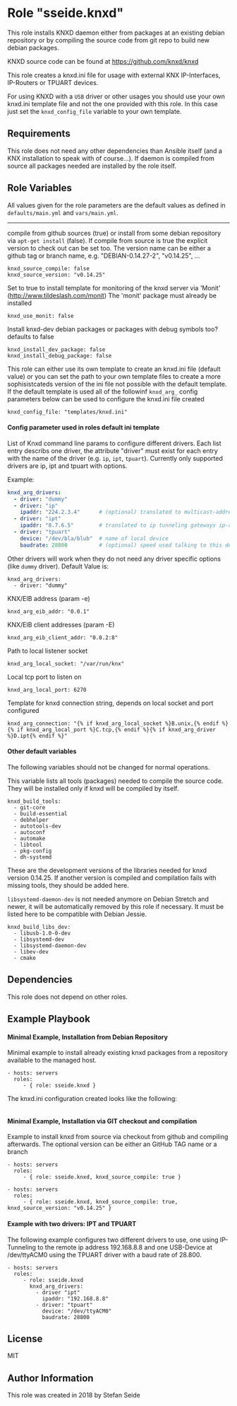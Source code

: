 Role "sseide.knxd"
=========

This role installs KNXD daemon either from packages at an existing debian repository
or by compiling the source code from git repo to build new debian packages.

KNXD source code can be found at https://github.com/knxd/knxd

This role creates a knxd.ini file for usage with external KNX IP-Interfaces, IP-Routers
or TPUART devices.
 
For using KNXD with a `USB` driver or other usages you should use your own knxd.ini template file 
and not the one provided with this role. In this case just set the
`knxd_config_file` variable to your own template.


Requirements
------------

This role does not need any other dependencies than Ansible itself (and a KNX installation to speak with of course...).
If daemon is compiled from source all packages needed are installed by the role itself.


Role Variables
--------------

All values given for the role parameters are the default values as defined in
`defaults/main.yml` and `vars/main.yml`.

---

compile from github sources (true) or install from some debian repository via `apt-get install` (false).
If compile from source is true the explicit version to check out can be set too.
The version name can be either a github tag or branch name, e.g. "DEBIAN-0.14.27-2", "v0.14.25", ...
```
knxd_source_compile: false
knxd_source_version: "v0.14.25"
```

Set to true to install template for monitoring of the knxd server via 'Monit' (http://www.tildeslash.com/monit)
The 'monit' package must already be installed
```
knxd_use_monit: false
```

Install knxd-dev debian packages or packages with debug symbols too? defaults to false
```
knxd_install_dev_package: false
knxd_install_debug_package: false
```

This role can either use its own template to create an knxd.ini file (default value)
or you can set the path to your own template files to create a more sophisistcateds
version of the ini file not possible with the default template.
If the default template is used all of the followinf `knxd_arg_` config parameters 
below can be used to configure the knxd.ini file created
```
knxd_config_file: "templates/knxd.ini"
```

#### Config parameter used in roles default ini template

List of Knxd command line params to configure different drivers.
Each list entry describs one driver, the attribute "driver" must exist for each entry
with the name of the driver (e.g. `ip`, `ipt`, `tpuart`).
Currently only supported drivers are ip, ipt and tpuart with options.

Example:
```yaml
knxd_arg_drivers:
  - driver: "dummy"
  - driver: "ip"
    ipaddr: "224.2.3.4"      # (optional) translated to multicast-address used
  - driver: "ipt"
    ipaddr: "8.7.6.5"        # translated to ip tunneling gateways ip-address
  - driver: "tpuart"
    device: "/dev/bla/blub"  # name of local device
    baudrate: 28800          # (optional) speed used talking to this device
```

Other drivers will work when they do not need any driver specific options (like `dummy` driver).
Default Value is:
```
knxd_arg_drivers:
  - driver: "dummy"
```

KNX/EIB address (param -e)
```
knxd_arg_eib_addr: "0.0.1"
```

KNX/EIB client addresses (param -E)
```
knxd_arg_eib_client_addr: "0.0.2:8"
```

Path to local listener socket
```
knxd_arg_local_socket: "/var/run/knx"
```

Local tcp port to listen on
```
knxd_arg_local_port: 6270
```

Template for knxd connection string, depends on local socket and port configured
```
knxd_arg_connection: "{% if knxd_arg_local_socket %}B.unix,{% endif %}{% if knxd_arg_local_port %}C.tcp,{% endif %}{% if knxd_arg_driver %}D.ipt{% endif %}"
```

#### Other default variables
The following variables should not be changed for normal operations.

This variable lists all tools (packages) needed to compile the source code.
They will be installed only if knxd will be compiled by itself.
```
knxd_build_tools:
  - git-core
  - build-essential
  - debhelper
  - autotools-dev
  - autoconf
  - automake
  - libtool
  - pkg-config
  - dh-systemd
```

These are the development versions of the libraries needed for knxd version 0.14.25.
If another version is compiled and compilation fails with missing tools, they should be added here.

`libsystemd-daemon-dev` is not needed anymore on Debian Stretch and newer, it will be 
automatically removed by this role if necessary. It must be listed here to be compatible 
with Debian Jessie.
```
knxd_build_libs_dev:
  - libusb-1.0-0-dev
  - libsystemd-dev
  - libsystemd-daemon-dev
  - libev-dev
  - cmake
```



Dependencies
------------

This role does not depend on other roles.

Example Playbook
----------------

#### Minimal Example, Installation from Debian Repository
Minimal example to install already existing knxd packages from a repository available
to the managed host.

    - hosts: servers
      roles:
         - { role: sseide.knxd }

The knxd.ini configuration created looks like the following:
```ini

```

#### Minimal Example, Installation via GIT checkout and compilation

Example to install knxd from source via checkout from github and compiling afterwards.
The optional version can be either an GitHub TAG name or a branch

    - hosts: servers
      roles:
         - { role: sseide.knxd, knxd_source_compile: true }

    - hosts: servers
      roles:
         - { role: sseide.knxd, knxd_source_compile: true, knxd_source_version: "v0.14.25" }

#### Example with two drivers: IPT and TPUART

The following example configures two different drivers to use, one using
IP-Tunneling to the remote ip address 192.168.8.8 and one USB-Device at /dev/ttyACM0 
using the TPUART driver with a baud rate of 28.800.

    - hosts: servers
      roles:
         - role: sseide.knxd
           knxd_arg_drivers:
             - driver "ipt"
               ipaddr: "192.168.8.8"
             - driver: "tpuart"
               device: "/dev/ttyACM0"
               baudrate: 28800  


License
-------

MIT

Author Information
------------------

This role was created in 2018 by Stefan Seide
